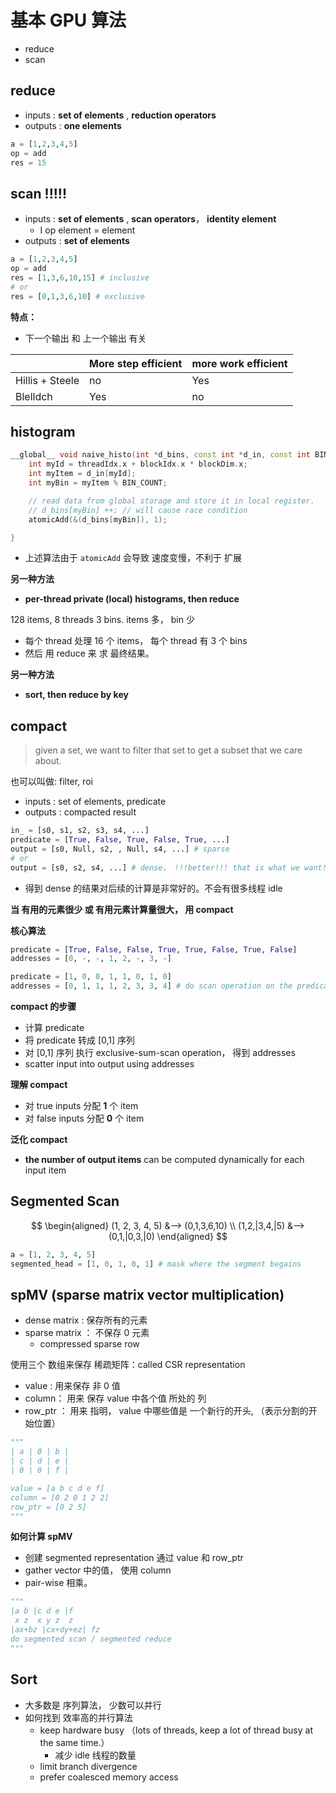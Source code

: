 # 基本 GPU 算法

* reduce
* scan



## reduce

* inputs :  **set of elements** , **reduction operators**
* outputs : **one elements**

```python
a = [1,2,3,4,5]
op = add
res = 15
```





## scan  !!!!!

* inputs :   **set of elements** , **scan operators**， **identity element**
  * I op element = element
* outputs : **set of elements** 

```python
a = [1,2,3,4,5]
op = add
res = [1,3,6,10,15] # inclusive
# or
res = [0,1,3,6,10] # exclusive
```

**特点：**

* 下一个输出 和 上一个输出 有关

|                 | More step efficient | more work efficient |
| --------------- | ------------------- | ------------------- |
| Hillis + Steele | no                  | Yes                 |
| Blelldch        | Yes                 | no                  |



## histogram

```c++
__global__ void naive_histo(int *d_bins, const int *d_in, const int BIN_COUNT){
	int myId = threadIdx.x + blockIdx.x * blockDim.x;
	int myItem = d_in[myId];
	int myBin = myItem % BIN_COUNT;

	// read data from global storage and store it in local register.
	// d_bins[myBin] ++; // will cause race condition
	atomicAdd(&(d_bins[myBin]), 1);

}
```

* 上述算法由于 `atomicAdd` 会导致 速度变慢，不利于 扩展



**另一种方法**

* **per-thread private (local) histograms, then reduce**



128 items, 8 threads 3 bins.  items 多， bin 少

* 每个 thread 处理 16 个 items， 每个 thread 有 3 个 bins
* 然后 用 reduce 来 求 最终结果。



**另一种方法**

* **sort, then reduce by key**




## compact

>  given a set, we want to filter that set to get a subset that we care about.

也可以叫做: filter, roi



* inputs : set of elements, predicate
* outputs : compacted result



```python
in_ = [s0, s1, s2, s3, s4, ...]
predicate = [True, False, True, False, True, ...]
output = [s0, Null, s2, , Null, s4, ...] # sparse
# or
output = [s0, s2, s4, ...] # dense， !!!better!!! that is what we want!!!
```

* 得到 dense 的结果对后续的计算是非常好的。不会有很多线程 idle



**当 有用的元素很少 或 有用元素计算量很大， 用 compact**





**核心算法**

```python
predicate = [True, False, False, True, True, False, True, False]
addresses = [0, -, -, 1, 2, -, 3, -]

predicate = [1, 0, 0, 1, 1, 0, 1, 0] 
addresses = [0, 1, 1, 1, 2, 3, 3, 4] # do scan operation on the predicate
```

**compact 的步骤**

* 计算 predicate
* 将 predicate 转成 [0,1] 序列
* 对 [0,1] 序列 执行 exclusive-sum-scan operation， 得到 addresses
* scatter input into output using addresses



**理解 compact**

* 对 true inputs 分配 **1** 个 item
* 对 false inputs 分配 **0** 个 item

**泛化 compact**

* **the number of output items** can be computed dynamically for each input item



## Segmented Scan

$$
\begin{aligned}
(1, 2, 3, 4, 5) &--> (0,1,3,6,10) \\
(1,2,|3,4,|5) &--> (0,1,|0,3,|0)
\end{aligned}
$$



```python
a = [1, 2, 3, 4, 5]
segmented_head = [1, 0, 1, 0, 1] # mask where the segment begains
```





## spMV (sparse matrix vector multiplication)

* dense matrix : 保存所有的元素
* sparse matrix ： 不保存 0 元素
  * compressed sparse row

使用三个 数组来保存 稀疏矩阵：called CSR representation

* value : 用来保存 非 0 值
* column： 用来 保存 value 中各个值 所处的 列
* row_ptr ： 用来 指明， value 中哪些值是 一个新行的开头, （表示分割的开始位置）

```python
"""
| a | 0 | b |
| c | d | e |
| 0 | 0 | f |

value = [a b c d e f]
column = [0	2 0 1 2 2]
row_ptr = [0 2 5]
"""
```

**如何计算 spMV**

* 创建 segmented representation 通过 value 和 row_ptr
* gather vector 中的值， 使用 column
* pair-wise 相乘。



```python
"""
|a b |c d e |f
 x z  x y z  z
|ax+bz |cx+dy+ez| fz 
do segmented scan / segmented reduce
"""
```



## Sort

* 大多数是 序列算法， 少数可以并行
* 如何找到 效率高的并行算法
  * keep hardware busy （lots of threads, keep a lot of thread busy at the same time.） 
    * 减少 idle 线程的数量
  * limit branch divergence
  * prefer coalesced memory access



